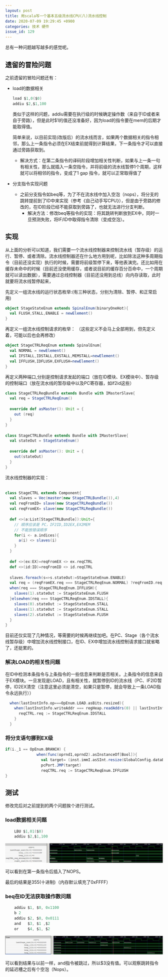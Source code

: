 ```yaml
---
layout: post
title: 用scala写一个基本五级流水线CPU(八)流水线控制
date: 2020-07-09 19:29:45 +0900
categories: 技术 硬件
issue_id: 129
---
```


总有一种问题越写越多的感觉呢。

## 遗留的冒险问题

之前遗留的冒险问题还有：

- load的数据相关
  
    ```c
    load $1,0($0)
    addiu $2,$1,100
    ```

    类似于这样的问题，addiu需要在执行级的时候确定操作数（来自于ID或者来自于旁路），但是此时$1的值还没准备好，因为load的指令要在mem的后期才能取得值。

    简单来说，以目前实现(改版后）的流水线而言，如果两个数据相关的指令相邻，那么上一条指令必须在EX结束前就得到计算结果，下一条指令才可以直接通过旁路获取到。

    - 解决方式：在第二条指令的译码阶段增加相关性判断，如果与上一条一句有相关性，那么就插入一条空指令，并将前级的流水线暂停1个周期，这样就可以将相邻的指令，变成了1 gap 指令，就可以正常取得值了
  
- 分支指令实现问题
  - 之前分支指令如beq等，为了不在流水线中加入空泡（nops），将分支的跳转提前到了ID中来实现（参考《自己动手写CPU》），但是由于旁路的修改的，在ID阶段已经不能获取到旁路了，也就无法进行分支判断。
    - 解决方法：修改beq等指令的实现：将其跳转判断放到EX中，同时一旦预测失败，将IF/ID中取得指令清除（变成空泡）。

## 实现

从上面的分析可以知道，我们需要一个流水线控制器来控制流水线（暂存级）的运行、暂停、或者清除。流水线控制器还在什么地方用到呢，比如除法这种多周期指令（目前还没实现）执行的时候，需要将前级暂停下来，等他表演完。还比如用在缓存未命中的时候（目前还没使用缓存，或者说目前的缓存百分百命中，一个周期就可以读出数据），需要通过总线控制器（目前还没用到总线）向内存读取，此时就要将流水线暂停起来，

先定义一组流水线的运行状态枚举:(有三种状态，分别为清除、暂停、和正常启用)

```scala
object StageStateEnum extends SpinalEnum(binaryOneHot){
  val FLUSH,STALL,ENABLE = newElement()
}
```

再定义一组流水线控制请求的枚举： （这些定义不会马上全部用到，但先定义着，可能以后也会再修改）

```scala
object StageCTRLReqEnum extends SpinalEnum{
  val NORMAL = newElement()
  val IFSTALL,IDSTALL,EXSTALL,MEMSTALL=newElement()
  val IFFLUSH,IDFLUSH,EXFLUSH=newElement()
}
```

再定义两种端口,分别是控制请求发起的端口（放在ID模块、EX模块中）、暂存级的控制端口（放在流水线的暂存级中以及PC寄存器，如if2id这些）

```scala
class StageCTRLReqBundle extends Bundle with IMasterSlave{
  val req = StageCTRLReqEnum()

  override def asMaster(): Unit = {
    out (req)
  }
}

class StageCTRLBundle extends Bundle with IMasterSlave{
  val stateOut = StageStateEnum()

  override def asMaster(): Unit = {
    out(stateOut)
  }
}
```

流水线控制器的实现：

```scala

class StageCTRL extends Component{
  val slaves = Vec(master(new StageCTRLBundle()),4)
  val reqFromID= slave(new StageCTRLReqBundle())
  val reqFromEX= slave(new StageCTRLReqBundle())

  def <>(a:List[StageCTRLBundle]):Unit={
    // 顺序应该是 PC，IF2ID,ID2EX,EX2MEM
    // 不能放错误顺序
    for(i <- a.indices){
      a(i) <> slaves(i)
    }
  }

  def <>(ex:EX)=reqFromEX <> ex.reqCTRL
  def <>(id:ID)=reqFromID <> id.reqCTRL

  slaves.foreach(s=>s.stateOut:=StageStateEnum.ENABLE)
  val req = (reqFromEX.req === StageCTRLReqEnum.NORMAL) ?reqFromID.req | reqFromEX.req 
  when(req === StageCTRLReqEnum.IFFLUSH){
    slaves(1).stateOut := StageStateEnum.FLUSH
  }elsewhen(req === StageCTRLReqEnum.IDSTALL){
    slaves(0).stateOut := StageStateEnum.STALL
    slaves(1).stateOut := StageStateEnum.STALL
    slaves(2).stateOut := StageStateEnum.FLUSH
  }
}
```

目前还仅实现了几种情况，等需要的时候再继续加吧。在PC、Stage（各个流水线暂存级）中增加流水线控制接口，在ID、EX中增加流水线控制请求接口就省略了，还挺累的。


### 解决LOAD的相关性问题

在ID中检测本条指令与上条指令的一些信息来判断是否相关。上条指令的信息来自于EX模块。一旦发现是LOAD，且有相关性，就暂停到ID的流水线（PC、IF2ID暂停，ID2EX清空（注意这里必须是清空，如果只是暂停，就会导致上一条LOAD指令永远执行））

```scala
  when(lastInstInfo.op===OpEnum.LOAD.asBits.resized){
    when(lastInstInfo.writeAddr === regHeap.readAddrs(0) || lastInstInfo.writeAddr===regHeap.readAddrs(1)){
      reqCTRL.req := StageCTRLReqEnum.IDSTALL
    }
  }
```

### 将分支语句挪到EX级

```scala
if(i._1 == OpEnum.BRANCH) {
              when(func(oprnd1,oprnd2).asInstanceOf[Bool]){
                val target= (inst.immI.asSInt.resize(GlobalConfig.dataBitsWidth)+lastStage.pc.asSInt+1).asBits
                pcPort.JMP(target)
                reqCTRL.req := StageCTRLReqEnum.IFFLUSH
}
```

## 测试

修改完后对之前提到的两个问题挨个进行测试。

### load数据相关问题
```c
	LBU $1,01($0)
	addiu $2,$1,100
```

![此处输入图片的描述][1]

[1]: https://raw.githubusercontent.com/Ncerzzk/MyBlog/master/img/loadproblem.jpg

可以看到在第一条指令后插入了NOPS。

最后的结果是355(十进制)（内存默认填充了0xFFFF）


### beq在ID无法获取操作数问题

```c
    addiu $1, $0, 0x1100
    b 2
    addiu $2, $0, 0x0111
    and   $3, $1 ,$2
    or    $4, $1, $2
```

![此处输入图片的描述][2]

[2]: https://raw.githubusercontent.com/Ncerzzk/MyBlog/master/img/beq.jpg

可以看到结果与以前一样，and指令被跳过，所以$3没有值。可以观察跳转指令的延迟槽之后有个空泡（Nops）。
